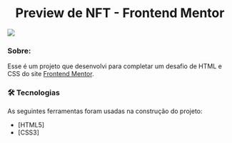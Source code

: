 <h1 align = "center">Preview de NFT - Frontend Mentor</h1>
<img src="https://user-images.githubusercontent.com/101012380/186743455-af649b26-b4c6-4fbb-bb28-263dc9a1a288.png">

### Sobre:
Esse é um projeto que desenvolvi para completar um desafio de HTML e CSS do site <a href="https://www.frontendmentor.io?ref=challenge">Frontend Mentor</a>.

### 🛠 Tecnologias

As seguintes ferramentas foram usadas na construção do projeto:

- [HTML5]
- [CSS3]
